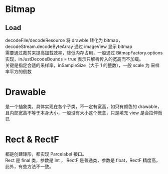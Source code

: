 # Bitmap
## Load
decodeFile/decodeResource 将 drawble 转化为 bitmap，decodeStream.decodeByteArray 通过 imageView 显示 bitmap  
需要通过裁剪来提高加载效率，降低内存占用，一般通过 BitmapFactory.options 实现，inJustDecodeBounds = true 表示只解析传入的宽高而不加载。  
关键是指定合适的采样率，inSampleSize（大于 1 的整数），一般 scale 为 采样率平方的倒数
# Drawable
是一个抽象类，具体实现在各个子类，不一定有宽高，如只有颜色的 drawable，且内部宽高不等于本身大小，一般没有大小这个概念，只是填充 view 是会拉伸而已
# Rect & RectF
都是创建矩形，都实现 Parcelabel 接口。   
Rect 是 final 类，参数是 int ， RectF 是普通类，参数是 float，RectF 精度高，此外，有些方法不一致。
